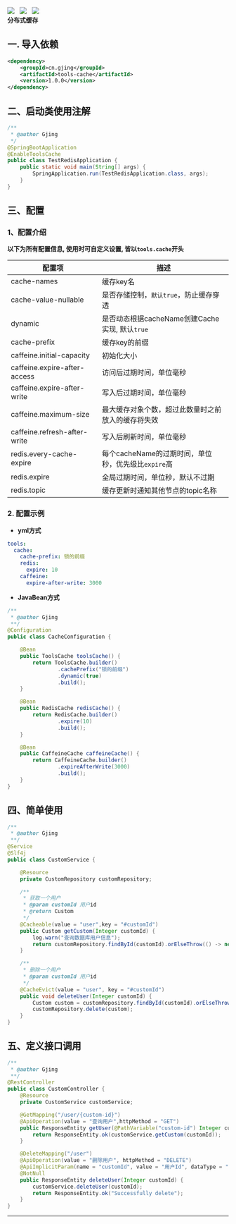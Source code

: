 ![](https://img.shields.io/badge/version-1。0.0-green.svg) &nbsp; 
![](https://img.shields.io/badge/author-Gjing-green.svg) &nbsp; 
![](https://img.shields.io/badge/builder-success-green.svg)      
**分布式缓存**
## 一. 导入依赖
```xml
<dependency>
    <groupId>cn.gjing</groupId>
    <artifactId>tools-cache</artifactId>
    <version>1.0.0</version>
</dependency>
```
## 二、启动类使用注解
```java
/**
 * @author Gjing
 */
@SpringBootApplication
@EnableToolsCache
public class TestRedisApplication {
    public static void main(String[] args) {
        SpringApplication.run(TestRedisApplication.class, args);
    }
}
```
## 三、配置
### 1、配置介绍
**以下为所有配置信息, 使用时可自定义设置, 皆以``tools.cache``开头**      
   
|配置项|描述|
|------|------|
|cache-names|缓存key名|
|cache-value-nullable|是否存储控制，``默认true``，防止缓存穿透|
|dynamic|是否动态根据cacheName创建Cache实现, 默认``true``|
|cache-prefix|缓存key的前缀|
|caffeine.initial-capacity|初始化大小|
|caffeine.expire-after-access|访问后过期时间，单位毫秒|
|caffeine.expire-after-write|写入后过期时间，单位毫秒|
|caffeine.maximum-size|最大缓存对象个数，超过此数量时之前放入的缓存将失效|
|caffeine.refresh-after-write|写入后刷新时间，单位毫秒|
|redis.every-cache-expire|每个cacheName的过期时间，单位秒，优先级比``expire``高|
|redis.expire|全局过期时间，单位秒，默认不过期|
|redis.topic|缓存更新时通知其他节点的topic名称|
### 2. 配置示例
* **yml方式**
```yml
tools:
  cache:
    cache-prefix: 锁的前缀
    redis:
      expire: 10
    caffeine:
      expire-after-write: 3000
```
* **JavaBean方式**
```java
/**
 * @author Gjing
 **/
@Configuration
public class CacheConfiguration {

    @Bean
    public ToolsCache toolsCache() {
        return ToolsCache.builder()
                .cachePrefix("锁的前缀")
                .dynamic(true)
                .build();
    }

    @Bean
    public RedisCache redisCache() {
        return RedisCache.builder()
                .expire(10)
                .build();
    }

    @Bean
    public CaffeineCache caffeineCache() {
        return CaffeineCache.builder()
                .expireAfterWrite(3000)
                .build();
    }
}
```
## 四、简单使用
```java
/**
 * @author Gjing
 **/
@Service
@Slf4j
public class CustomService {

    @Resource
    private CustomRepository customRepository;

    /**
     * 获取一个用户
     * @param customId 用户id
     * @return Custom
     */
    @Cacheable(value = "user",key = "#customId")
    public Custom getCustom(Integer customId) {
        log.warn("查询数据库用户信息");
        return customRepository.findById(customId).orElseThrow(() -> new NullPointerException("User is not exist"));
    }

    /**
     * 删除一个用户
     * @param customId 用户id
     */
    @CacheEvict(value = "user", key = "#customId")
    public void deleteUser(Integer customId) {
        Custom custom = customRepository.findById(customId).orElseThrow(() -> new NullPointerException("User is not exist"));
        customRepository.delete(custom);
    }
}
```
## 五、定义接口调用
```java
/**
 * @author Gjing
 **/
@RestController
public class CustomController {
    @Resource
    private CustomService customService;

    @GetMapping("/user/{custom-id}")
    @ApiOperation(value = "查询用户",httpMethod = "GET")
    public ResponseEntity getUser(@PathVariable("custom-id") Integer customId) {
        return ResponseEntity.ok(customService.getCustom(customId));
    }

    @DeleteMapping("/user")
    @ApiOperation(value = "删除用户", httpMethod = "DELETE")
    @ApiImplicitParam(name = "customId", value = "用户Id", dataType = "int", required = true, paramType = "Query")
    @NotNull
    public ResponseEntity deleteUser(Integer customId) {
        customService.deleteUser(customId);
        return ResponseEntity.ok("Successfully delete");
    }
}
```
---